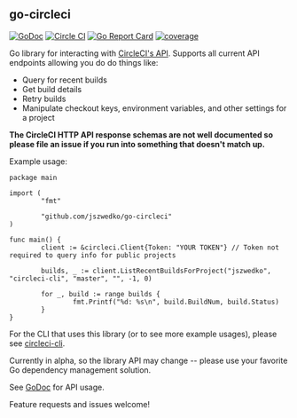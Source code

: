 ## go-circleci
[![GoDoc](https://godoc.org/github.com/jszwedko/go-circleci?status.svg)](http://godoc.org/github.com/jszwedko/go-circleci)
[![Circle CI](https://circleci.com/gh/jszwedko/go-circleci.svg?style=svg)](https://circleci.com/gh/jszwedko/go-circleci)
[![Go Report Card](https://goreportcard.com/badge/github.com/jszwedko/go-circleci)](https://goreportcard.com/report/github.com/jszwedko/go-circleci)
[![coverage](https://gocover.io/_badge/github.com/jszwedko/go-circleci?0 "coverage")](http://gocover.io/github.com/jszwedko/go-circleci)

Go library for interacting with [CircleCI's API](https://circleci.com/docs/api). Supports all current API endpoints allowing you do do things like:

* Query for recent builds
* Get build details
* Retry builds
* Manipulate checkout keys, environment variables, and other settings for a project

**The CircleCI HTTP API response schemas are not well documented so please file an issue if you run into something that doesn't match up.**

Example usage:

```golang
package main

import (
        "fmt"

        "github.com/jszwedko/go-circleci"
)

func main() {
        client := &circleci.Client{Token: "YOUR TOKEN"} // Token not required to query info for public projects

        builds, _ := client.ListRecentBuildsForProject("jszwedko", "circleci-cli", "master", "", -1, 0)

        for _, build := range builds {
                fmt.Printf("%d: %s\n", build.BuildNum, build.Status)
        }
}
```

For the CLI that uses this library (or to see more example usages), please see
[circleci-cli](https://github.com/jszwedko/circleci-cli).

Currently in alpha, so the library API may change -- please use your favorite
Go dependency management solution.

See [GoDoc](http://godoc.org/github.com/jszwedko/go-circleci) for API usage.

Feature requests and issues welcome!
